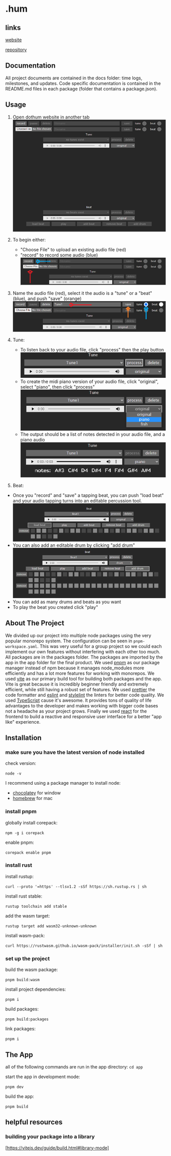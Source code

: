 # .hum

## links

[website](https://dothum.netlify.app/)

[repository](https://github.com/seeker-3/dothum/)

## Documentation

All project documents are contained in the docs folder: time logs, milestones, and updates. Code specific documentation is contained in the README.md files in each package (folder that contains a package.json).

## Usage

1. Open dothum website in another tab
   ![I1:](/images/Original1.0.png)
2. To begin either:

   - "Choose File" to upload an existing audio file (red)
   - "record" to record some audio (blue)
     ![I2](/images/Original2.0.png)

3. Name the audio file (red), select it the audio is a "tune" or a "beat" (blue), and push "save" (orange)
   ![I3](/images/Original3.0.png)
4. Tune:

   - To listen back to your audio file, click "process" then the play button
     ![I4](/images/Original4.0.png)
   - To create the midi piano version of your audio file, click "original", select "piano", then click "process"
     ![I5](/images/Original5.0.png)
   - The output should be a list of notes detected in your audio file, and a piano audio
     ![I6](/images/Original6.0.png)

5. Beat:

- Once you "record" and "save" a tapping beat, you can push "load beat" and your audio tapping turns into an editable percussion tool.
  ![I7](/images/Original7.0.png)
- You can also add an editable drum by clicking "add drum"
  ![I8](/images/Original8.0.png)
- You can add as many drums and beats as you want
- To play the beat you created click "play"

## About The Project

We divided up our project into multiple node packages using the very popular monorepo system. The configuration can be seen in `pnpm-workspace.yaml`. This was very useful for a group project so we could each implement our own features without interfering with each other too much. All packages are in the packages folder. The packages are imported by the app in the app folder for the final product. We used [pnpm](https://pnpm.io/) as our package manager instead of npm because it manages node_modules more efficiently and has a lot more features for working with monorepos. We used [vite](https://vitejs.dev/) as our primary build tool for building both packages and the app. Vite is great because it is incredibly beginner friendly and extremely efficient, while still having a robust set of features. We used [prettier](https://prettier.io/) the code formatter and [eslint](https://eslint.org/) and [stylelint](https://stylelint.io/) the linters for better code quality. We used [TypeScript](https://www.typescriptlang.org/) cause it's awesome. It provides tons of quality of life advantages to the developer and makes working with bigger code bases not a headache as your project grows. Finally we used [react](https://reactjs.org/) for the frontend to build a reactive and responsive user interface for a better "app like" experience.

## Installation

### make sure you have the latest version of node installed

check version:

`node -v`

I recommend using a package manager to install node:

- [chocolatey](https://chocolatey.org/) for window
- [homebrew](https://brew.sh/) for mac

### install pnpm

globally install corepack:

`npm -g i corepack`

enable pnpm:

`corepack enable pnpm`

### install rust

install rustup:

`curl --proto '=https' --tlsv1.2 -sSf https://sh.rustup.rs | sh`

install rust stable:

`rustup toolchain add stable`

add the wasm target:

`rustup target add wasm32-unknown-unknown`

install wasm-pack:

`curl https://rustwasm.github.io/wasm-pack/installer/init.sh -sSf | sh`

### set up the project

build the wasm package:

`pnpm build:wasm`

install project dependencies:

`pnpm i`

build packages:

`pnpm build:packages`

link packages:

`pnpm i`

## The App

all of the following commands are run in the app directory: `cd app`

start the app in development mode:

`pnpm dev`

build the app:

`pnpm build`

## helpful resources

### building your package into a library

[https://vitejs.dev/guide/build.html#library-mode]
